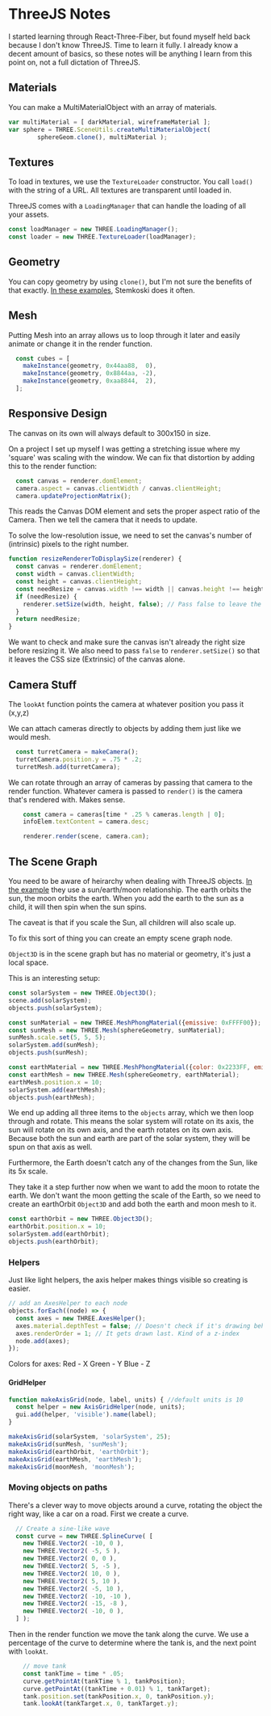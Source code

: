 # ThreeJS Notes

I started learning through React-Three-Fiber, but found myself held back because I don't know ThreeJS. Time to learn it fully. I already know a decent amount of basics, so these notes will be anything I learn from this point on, not a full dictation of ThreeJS.


## Materials

You can make a MultiMaterialObject with an array of materials.

```js
var multiMaterial = [ darkMaterial, wireframeMaterial ];
var sphere = THREE.SceneUtils.createMultiMaterialObject(
		sphereGeom.clone(), multiMaterial );
```

## Textures

To load in textures, we use the `TextureLoader` constructor. You call `load()` with the string of a URL. All textures are transparent until loaded in.

ThreeJS comes with a `LoadingManager` that can handle the loading of all your assets.

```js
const loadManager = new THREE.LoadingManager();
const loader = new THREE.TextureLoader(loadManager);
```




## Geometry

You can copy geometry by using `clone()`, but I'm not sure the benefits of that exactly. [In these examples](view-source:https://stemkoski.github.io/Three.js/Wireframe.html), Stemkoski does it often.

## Mesh


Putting Mesh into an array allows us to loop through it later and easily animate or change it in the render function.
```js
  const cubes = [
    makeInstance(geometry, 0x44aa88,  0),
    makeInstance(geometry, 0x8844aa, -2),
    makeInstance(geometry, 0xaa8844,  2),
  ];
```

## Responsive Design

The canvas on its own will always default to 300x150 in size.

On a project I set up myself I was getting a stretching issue where my 'square' was scaling with the window. We can fix that distortion by adding this to the render function:

```js
  const canvas = renderer.domElement;
  camera.aspect = canvas.clientWidth / canvas.clientHeight;
  camera.updateProjectionMatrix();
```
This reads the Canvas DOM element and sets the proper aspect ratio of the Camera. Then we tell the camera that it needs to update.

To solve the low-resolution issue, we need to set the canvas's number of (intrinsic) pixels to the right number.

```js
function resizeRendererToDisplaySize(renderer) {
  const canvas = renderer.domElement;
  const width = canvas.clientWidth;
  const height = canvas.clientHeight;
  const needResize = canvas.width !== width || canvas.height !== height;
  if (needResize) {
    renderer.setSize(width, height, false); // Pass false to leave the CSS Size alone
  }
  return needResize;
}
```

We want to check and make sure the canvas isn't already the right size before resizing it.
We also need to pass `false` to `renderer.setSize()` so that it leaves the CSS size (Extrinsic) of the canvas alone.


## Camera Stuff

The `lookAt` function points the camera at whatever position you pass it (x,y,z)

We can attach cameras directly to objects by adding them just like we would mesh.
```js
  const turretCamera = makeCamera();
  turretCamera.position.y = .75 * .2;
  turretMesh.add(turretCamera);
```

We can rotate through an array of cameras by passing that camera to the render function. Whatever camera is passed to `render()` is the camera that's rendered with. Makes sense.

```js
    const camera = cameras[time * .25 % cameras.length | 0];
    infoElem.textContent = camera.desc;

    renderer.render(scene, camera.cam);
```


## The Scene Graph

You need to be aware of heirarchy when dealing with ThreeJS objects. [In the example](https://threejsfundamentals.org/threejs/lessons/threejs-scenegraph.html) they use a sun/earth/moon relationship. The earth orbits the sun, the moon orbits the earth. When you add the earth to the sun as a child, it will then spin when the sun spins.

The caveat is that if you scale the Sun, all children will also scale up.

To fix this sort of thing you can create an empty scene graph node.

`Object3D` is in the scene graph but has no material or geometry, it's just a local space.

This is an interesting setup:
```js
const solarSystem = new THREE.Object3D();
scene.add(solarSystem);
objects.push(solarSystem);

const sunMaterial = new THREE.MeshPhongMaterial({emissive: 0xFFFF00});
const sunMesh = new THREE.Mesh(sphereGeometry, sunMaterial);
sunMesh.scale.set(5, 5, 5);
solarSystem.add(sunMesh);
objects.push(sunMesh);

const earthMaterial = new THREE.MeshPhongMaterial({color: 0x2233FF, emissive: 0x112244});
const earthMesh = new THREE.Mesh(sphereGeometry, earthMaterial);
earthMesh.position.x = 10;
solarSystem.add(earthMesh);
objects.push(earthMesh);
```

We end up adding all three items to the `objects` array, which we then loop through and rotate. This means the solar system will rotate on its axis, the sun will rotate on its own axis, and the earth rotates on its own axis. Because both the sun and earth are part of the solar system, they will be spun on that axis as well.

Furthermore, the Earth doesn't catch any of the changes from the Sun, like its 5x scale.

They take it a step further now when we want to add the moon to rotate the earth. We don't want the moon getting the scale of the Earth, so we need to create an earthOrbit `Object3D` and add both the earth and moon mesh to it.

```js
const earthOrbit = new THREE.Object3D();
earthOrbit.position.x = 10;
solarSystem.add(earthOrbit);
objects.push(earthOrbit);
```


### Helpers

Just like light helpers, the axis helper makes things visible so creating is easier.

```js
// add an AxesHelper to each node
objects.forEach((node) => {
  const axes = new THREE.AxesHelper();
  axes.material.depthTest = false; // Doesn't check if it's drawing behind anything
  axes.renderOrder = 1; // It gets drawn last. Kind of a z-index
  node.add(axes);
});
```

Colors for axes:
Red - X
Green - Y
Blue - Z


#### GridHelper

```js
function makeAxisGrid(node, label, units) { //default units is 10
  const helper = new AxisGridHelper(node, units);
  gui.add(helper, 'visible').name(label);
}

makeAxisGrid(solarSystem, 'solarSystem', 25);
makeAxisGrid(sunMesh, 'sunMesh');
makeAxisGrid(earthOrbit, 'earthOrbit');
makeAxisGrid(earthMesh, 'earthMesh');
makeAxisGrid(moonMesh, 'moonMesh');
```

### Moving objects on paths

There's a clever way to move objects around a curve, rotating the object the right way, like a car on a road. First we create a curve.

```js
  // Create a sine-like wave
  const curve = new THREE.SplineCurve( [
    new THREE.Vector2( -10, 0 ),
    new THREE.Vector2( -5, 5 ),
    new THREE.Vector2( 0, 0 ),
    new THREE.Vector2( 5, -5 ),
    new THREE.Vector2( 10, 0 ),
    new THREE.Vector2( 5, 10 ),
    new THREE.Vector2( -5, 10 ),
    new THREE.Vector2( -10, -10 ),
    new THREE.Vector2( -15, -8 ),
    new THREE.Vector2( -10, 0 ),
  ] );
```
Then in the render function we move the tank along the curve. We use a percentage of the curve to determine where the tank is, and the next point with `lookAt`.

```js
    // move tank
    const tankTime = time * .05;
    curve.getPointAt(tankTime % 1, tankPosition);
    curve.getPointAt((tankTime + 0.01) % 1, tankTarget);
    tank.position.set(tankPosition.x, 0, tankPosition.y);
    tank.lookAt(tankTarget.x, 0, tankTarget.y);
```


